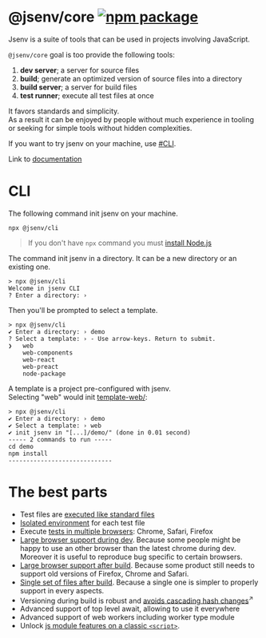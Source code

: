 # @jsenv/core [![npm package](https://img.shields.io/npm/v/@jsenv/core.svg?logo=npm&label=package)](https://www.npmjs.com/package/@jsenv/core)

Jsenv is a suite of tools that can be used in projects involving JavaScript.

`@jsenv/core` goal is too provide the following tools:

1. **dev server**; a server for source files
2. **build**; generate an optimized version of source files into a directory
3. **build server**; a server for build files
4. **test runner**; execute all test files at once

It favors standards and simplicity.  
As a result it can be enjoyed by people without much experience in tooling or seeking for simple tools without hidden complexities.

If you want to try jsenv on your machine, use [#CLI](#cli).

Link to [documentation](./md/users/users.md)

# CLI

The following command init jsenv on your machine.

```console
npx @jsenv/cli
```

> If you don't have `npx` command you must [install Node.js](https://nodejs.org/en/download/package-manager)

The command init jsenv in a directory. It can be a new directory or an existing one.

```console
> npx @jsenv/cli
Welcome in jsenv CLI
? Enter a directory: ›
```

Then you'll be prompted to select a template.

```console
> npx @jsenv/cli
✔ Enter a directory: › demo
? Select a template: › - Use arrow-keys. Return to submit.
❯   web
    web-components
    web-react
    web-preact
    node-package
```

A template is a project pre-configured with jsenv.  
Selecting "web" would init [template-web/](./packages/related/cli/template-web/):

```console
> npx @jsenv/cli
✔ Enter a directory: › demo
✔ Select a template: › web
✔ init jsenv in "[...]/demo/" (done in 0.01 second)
----- 2 commands to run -----
cd demo
npm install
-----------------------------
```

<!-- For example in order to start a dev server you would rather do `npm run dev` that would be declared in [package.json#scripts.dev](./packages/related/create-jsenv/demo-web/package.json#L8) to execute [scripts/dev.mjs](./packages/related/create-jsenv/demo-web/scripts/dev.mjs). -->

# The best parts

- Test files are [executed like standard files](./md/users/d_test/d_test.md#14-executing-a-single-test)
- [Isolated environment](./md/users/d_test/d_test.md#33-isolated-environment) for each test file
- Execute [tests in multiple browsers](./md/users/d_test/d_test.md#32-execute-on-more-browsers>): Chrome, Safari, Firefox
- [Large browser support during dev](./md/users/b_dev/b_dev.md#21-browser-support>). Because some people might be happy to use an other browser than the latest chrome during dev. Moreover it is useful to reproduce bug specific to certain browsers.
- [Large browser support after build](./md/users/c_build/c_build.md#211-maximal-browser-support). Because some product still needs to support old versions of Firefox, Chrome and Safari.
- [Single set of files after build](./md/users/c_build/c_build.md#212-same-build-for-all-browsers). Because a single one is simpler to properly support in every aspects.
- Versioning during build is robust and <a href="https://bundlers.tooling.report/hashing/avoid-cascade/" target="_blank">avoids cascading hash changes</a><sup>↗</sup>
- Advanced support of top level await, allowing to use it everywhere
- Advanced support of web workers including worker type module
- Unlock [js module features on a classic `<script>`](./md/users/g_plugins/g_plugins.md#22-asjsclassic>).

<!--
The following commands can be used to skip the prompt

| Command                                     |
| ------------------------------------------- |
| `npm create jsenv@latest -- --web`          |
| `npm create jsenv@latest -- --web-preact`   |
| `npm create jsenv@latest -- --web-react`    |
| `npm create jsenv@latest -- --node-package` |
-->

<!-- # Installation

```console
npm install --save-dev @jsenv/core
```

_@jsenv/core_ is tested on Mac, Windows, Linux with Node.js 20.
Other operating systems and Node.js versions are not tested. -->
